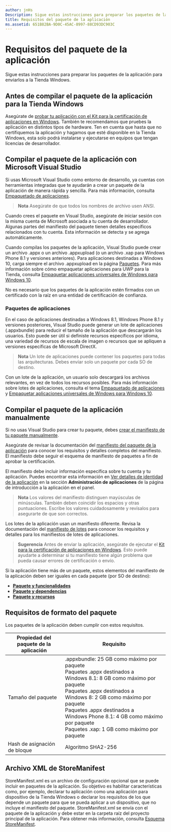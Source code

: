 ```yaml
---
author: jnHs
Description: Sigue estas instrucciones para preparar los paquetes de la aplicación para enviarlos a la Tienda Windows.
title: Requisitos del paquete de la aplicación
ms.assetid: 651B82BA-9D0C-45AC-8997-88CD93DC903C
---
```


# Requisitos del paquete de la aplicación

Sigue estas instrucciones para preparar los paquetes de la aplicación para enviarlos a la Tienda Windows.

## Antes de compilar el paquete de la aplicación para la Tienda Windows

Asegúrate de [probar tu aplicación con el Kit para la certificación de aplicaciones en Windows](https://msdn.microsoft.com/library/windows/apps/mt186449). También te recomendamos que pruebes la aplicación en distintos tipos de hardware. Ten en cuenta que hasta que no certifiquemos la aplicación y hagamos que esté disponible en la Tienda Windows, esta solo podrá instalarse y ejecutarse en equipos que tengan licencias de desarrollador.

## Compilar el paquete de la aplicación con Microsoft Visual Studio

Si usas Microsoft Visual Studio como entorno de desarrollo, ya cuentas con herramientas integradas que te ayudarán a crear un paquete de la aplicación de manera rápida y sencilla. Para más información, consulta [Empaquetado de aplicaciones](https://msdn.microsoft.com/library/windows/apps/mt270969).

> **Nota**  Asegúrate de que todos los nombres de archivo usen ANSI. 


Cuando crees el paquete en Visual Studio, asegúrate de iniciar sesión con la misma cuenta de Microsoft asociada a tu cuenta de desarrollador. Algunas partes del manifiesto del paquete tienen detalles específicos relacionados con tu cuenta. Esta información se detecta y se agrega automáticamente.

Cuando compilas los paquetes de la aplicación, Visual Studio puede crear un archivo .appx o un archivo .appxupload (o un archivo .xap para Windows Phone 8.1 y versiones anteriores). Para aplicaciones destinadas a Windows 10, carga siempre el archivo .appxupload en la página [Paquetes](upload-app-packages.md). Para más información sobre cómo empaquetar aplicaciones para UWP para la Tienda, consulta [Empaquetar aplicaciones universales de Windows para Windows 10](http://go.microsoft.com/fwlink/p/?LinkId=620193 ).

No es necesario que los paquetes de la aplicación estén firmados con un certificado con la raíz en una entidad de certificación de confianza.

### Paquetes de aplicaciones

En el caso de aplicaciones destinadas a Windows 8.1, Windows Phone 8.1 y versiones posteriores, Visual Studio puede generar un lote de aplicaciones (.appxbundle) para reducir el tamaño de la aplicación que descargarán los usuarios. Esto puede ser útil si definiste recursos específicos por idioma, una variedad de recursos de escala de imagen o recursos que se apliquen a versiones específicas de Microsoft DirectX.

> **Nota**  Un lote de aplicaciones puede contener los paquetes para todas las arquitecturas. Debes enviar solo un paquete por cada SO de destino.


Con un lote de la aplicación, un usuario solo descargará los archivos relevantes, en vez de todos los recursos posibles. Para más información sobre lotes de aplicaciones, consulta el tema [Empaquetado de aplicaciones](https://msdn.microsoft.com/library/windows/apps/mt270969) y [Empaquetar aplicaciones universales de Windows para Windows 10](http://go.microsoft.com/fwlink/p/?LinkId=620193 ).

## Compilar el paquete de la aplicación manualmente

Si no usas Visual Studio para crear tu paquete, debes [crear el manifiesto de tu paquete manualmente](https://msdn.microsoft.com/library/windows/apps/br211476).

Asegúrate de revisar la documentación del [manifiesto del paquete de la aplicación](https://msdn.microsoft.com/library/windows/apps/br211474) para conocer los requisitos y detalles completos del manifiesto. El manifiesto debe seguir el esquema de manifiesto de paquetes a fin de aprobar la certificación.

El manifiesto debe incluir información específica sobre tu cuenta y tu aplicación. Puedes encontrar esta información en [Ver detalles de identidad de la aplicación](view-app-identity-details.md) en la sección **Administración de aplicaciones** de la página de introducción a la aplicación en el panel.

> **Nota**  Los valores del manifiesto distinguen mayúsculas de minúsculas. También deben coincidir los espacios y otras puntuaciones. Escribe los valores cuidadosamente y revísalos para asegurarte de que son correctos.


Los lotes de la aplicación usan un manifiesto diferente. Revisa la documentación del [manifiesto de lotes](https://msdn.microsoft.com/library/windows/apps/dn263089) para conocer los requisitos y detalles para los manifiestos de lotes de aplicaciones.

> **Sugerencia**  Antes de enviar la aplicación, asegúrate de ejecutar el [Kit para la certificación de aplicaciones en Windows](https://msdn.microsoft.com/library/windows/apps/mt186449). Esto puede ayudarte a determinar si tu manifiesto tiene algún problema que pueda causar errores de certificación o envío.


Si la aplicación tiene más de un paquete, estos elementos del manifiesto de la aplicación deben ser iguales en cada paquete (por SO de destino):

-   [**Paquete y funcionalidades**](https://msdn.microsoft.com/library/windows/apps/br211422)
-   [**Paquete y dependencias**](https://msdn.microsoft.com/library/windows/apps/br211428)
-   [**Paquete y recursos**](https://msdn.microsoft.com/library/windows/apps/br211462)

## Requisitos de formato del paquete

Los paquetes de la aplicación deben cumplir con estos requisitos.

| Propiedad del paquete de la aplicación | Requisito                                                          |
|----------------------|----------------------------------------------------------------------|
| Tamaño del paquete         | .appxbundle: 25 GB como máximo por paquete <br>Paquetes .appx destinados a Windows 8.1: 8 GB como máximo por paquete <br> Paquetes .appx destinados a Windows 8: 2 GB como máximo por paquete <br> Paquetes .appx destinados a Windows Phone 8.1: 4 GB como máximo por paquete <br> Paquetes .xap: 1 GB como máximo por paquete                                                                           |
| Hash de asignación de bloque     | Algoritmo SHA2-256                                                   |
 

## Archivo XML de StoreManifest

StoreManifest.xml es un archivo de configuración opcional que se puede incluir en paquetes de la aplicación. Su objetivo es habilitar características como, por ejemplo, declarar tu aplicación como una aplicación para dispositivo de la Tienda Windows o declarar los requisitos de los que depende un paquete para que se pueda aplicar a un dispositivo, que no incluye el manifiesto del paquete. StoreManifest.xml se envía con el paquete de la aplicación y debe estar en la carpeta raíz del proyecto principal de la aplicación. Para obtener más información, consulta [Esquema StoreManifest](https://msdn.microsoft.com/library/windows/apps/mt617325).

 

 






<!--HONumber=May16_HO2-->


